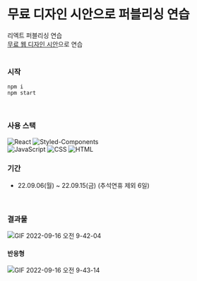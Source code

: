 # 무료 디자인 시안으로 퍼블리싱 연습
리엑트 퍼블리싱 연습 <br/>
[무료 웹 디자인 시안](https://freebiesbug.com/figma-freebies/construction-figma-template/)으로 연습 <br/>
<br/>

### 시작
```
npm i
npm start
```
<br/>

### 사용 스택

![React](https://img.shields.io/badge/React-0088CC?style=for-the-badge&logo=React&logoColor=white)
![Styled-Components](https://img.shields.io/badge/Styled--Components-DB7093?style=for-the-badge&logo=styled-components&logoColor=white)
<br/>
![JavaScript](https://img.shields.io/badge/JavaScript-d99a26?style=for-the-badge&logo=JavaScript&logoColor=white)
![CSS](https://img.shields.io/badge/CSS-1572B6?style=for-the-badge&logo=CSS3&logoColor=white)
![HTML](https://img.shields.io/badge/HTML-E34F26?style=for-the-badge&logo=HTML5&logoColor=white)
<br/>

### 기간
* 22.09.06(월) ~ 22.09.15(금) (추석연휴 제외 6일)
<br/>

### 결과물
![GIF 2022-09-16 오전 9-42-04](https://user-images.githubusercontent.com/78804014/190532723-2f3fed22-4493-4a32-82c0-73cbd39c18ca.gif)

#### 반응형
![GIF 2022-09-16 오전 9-43-14](https://user-images.githubusercontent.com/78804014/190532822-4036fd8a-23b0-40e8-b250-d76c2f1e09f9.gif)


